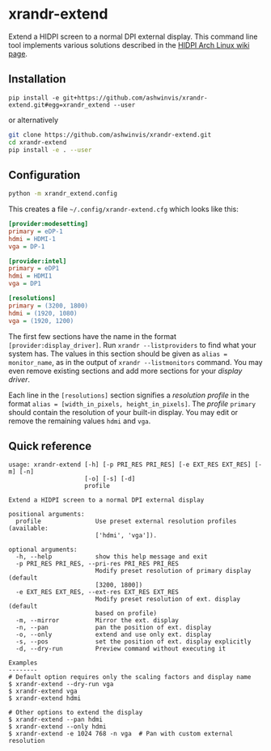 # xrandr-extend
Extend a HIDPI screen to a normal DPI external display. This command line tool
implements various solutions described in the [HIDPI Arch Linux wiki
page](https://wiki.archlinux.org/index.php/HiDPI#Multiple_displays).


## Installation

```
pip install -e git+https://github.com/ashwinvis/xrandr-extend.git#egg=xrandr_extend --user
```
or alternatively

```sh
git clone https://github.com/ashwinvis/xrandr-extend.git
cd xrandr-extend
pip install -e . --user
```

## Configuration
```sh
python -m xrandr_extend.config
```
This creates a file `~/.config/xrandr-extend.cfg` which looks like this:

```ini
[provider:modesetting]
primary = eDP-1
hdmi = HDMI-1
vga = DP-1

[provider:intel]
primary = eDP1
hdmi = HDMI1
vga = DP1

[resolutions]
primary = (3200, 1800)
hdmi = (1920, 1080)
vga = (1920, 1200)

```

The first few sections have the name in the format `[provider:display_driver]`.
Run `xrandr --listproviders` to find what your system has. The values in this
section should be given as `alias = monitor_name`, as in the output of
`xrandr --listmonitors` command. You may even remove existing sections and 
add more sections for your *display driver*.

Each line in the `[resolutions]` section signifies a *resolution profile* in
the format `alias = [width_in_pixels, height_in_pixels]`.  The *profile*
`primary` should contain the resolution of your built-in display.  You may edit
or remove the remaining values `hdmi` and `vga`.

## Quick reference

```console
usage: xrandr-extend [-h] [-p PRI_RES PRI_RES] [-e EXT_RES EXT_RES] [-m] [-n]
                     [-o] [-s] [-d]
                     profile

Extend a HIDPI screen to a normal DPI external display

positional arguments:
  profile               Use preset external resolution profiles (available:
                        ['hdmi', 'vga']).

optional arguments:
  -h, --help            show this help message and exit
  -p PRI_RES PRI_RES, --pri-res PRI_RES PRI_RES
                        Modify preset resolution of primary display (default
                        [3200, 1800])
  -e EXT_RES EXT_RES, --ext-res EXT_RES EXT_RES
                        Modify preset resolution of ext. display (default
                        based on profile)
  -m, --mirror          Mirror the ext. display
  -n, --pan             pan the position of ext. display
  -o, --only            extend and use only ext. display
  -s, --pos             set the position of ext. display explicitly
  -d, --dry-run         Preview command without executing it

Examples
--------
# Default option requires only the scaling factors and display name
$ xrandr-extend --dry-run vga
$ xrandr-extend vga
$ xrandr-extend hdmi

# Other options to extend the display
$ xrandr-extend --pan hdmi
$ xrandr-extend --only hdmi
$ xrandr-extend -e 1024 768 -n vga  # Pan with custom external resolution
```
